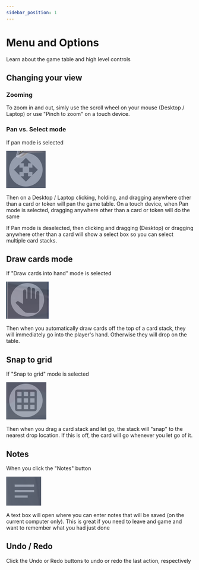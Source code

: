 ```yaml
---
sidebar_position: 1
---
```


# Menu and Options

Learn about the game table and high level controls

## Changing your view

### Zooming
  To zoom in and out, simly use the scroll wheel on your mouse (Desktop / Laptop) or use "Pinch to zoom" on a touch device.

### Pan vs. Select mode

  If pan mode is selected

  ![Pan Mode](./img/pan-mode.png)
  
  Then on a Desktop / Laptop clicking, holding, and dragging anywhere other than a card or token will pan the game table. On a touch device, when Pan mode is selected, dragging anywhere other than a card or token will do the same

  If Pan mode is deselected, then clicking and dragging (Desktop) or dragging anywhere other than a card will show a select box so you can select multiple card stacks.

## Draw cards mode

  If "Draw cards into hand" mode is selected

  ![Draw cards](./img/draw-cards-hand-mode.png)

  Then when you automatically draw cards off the top of a card stack, they will immediately go into the player's hand. Otherwise they will drop on the table.

## Snap to grid

  If "Snap to grid" mode is selected

  ![Snap to grid](./img/snap-grid.png)

  Then when you drag a card stack and let go, the stack will "snap" to the nearest drop location. If this is off, the card will go whenever you let go of it.

## Notes

  When you click the "Notes" button

  ![Notes](./img/notes.png)

  A text box will open where you can enter notes that will be saved (on the current computer only). This is great if you need to leave and game and want to remember what you had just done

## Undo / Redo
  Click the Undo or Redo buttons to undo or redo the last action, respectively